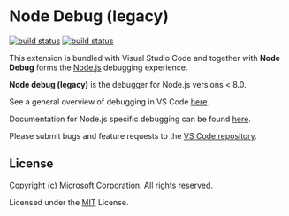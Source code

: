 # Node Debug (legacy)

[![build status](https://travis-ci.org/Microsoft/vscode-node-debug.svg?branch=master)](https://travis-ci.org/Microsoft/vscode-node-debug)
[![build status](https://ci.appveyor.com/api/projects/status/t74psolxi3k7bcjp/branch/master?svg=true)](https://ci.appveyor.com/project/weinand/vscode-node-debug)

This extension is bundled with Visual Studio Code and together with **Node Debug** forms the [Node.js](https://nodejs.org) debugging experience.

**Node debug (legacy)** is the debugger for Node.js versions < 8.0.

See a general overview of debugging in VS Code [here](https://code.visualstudio.com/docs/editor/debugging).

Documentation for Node.js specific debugging can be found [here](https://code.visualstudio.com/docs/nodejs/nodejs-debugging).

Please submit bugs and feature requests to the [VS Code repository](https://github.com/microsoft/vscode/issues).


## License

Copyright (c) Microsoft Corporation. All rights reserved.

Licensed under the [MIT](https://github.com/Microsoft/vscode-node-debug/blob/master/LICENSE.txt) License.
